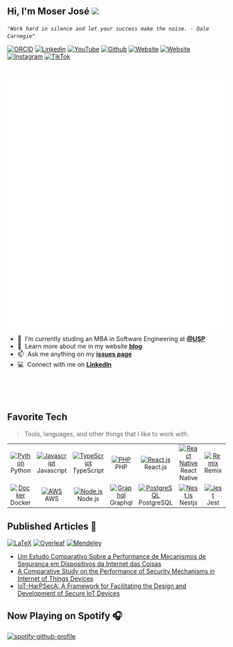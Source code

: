 ## Hi, I'm Moser José <img src="https://media.giphy.com/media/hvRJCLFzcasrR4ia7z/giphy.gif" width="30" >

_`"Work hard in silence and let your success make the noise. - Dale Carnegie"`_<be>

[![ORCID](https://img.shields.io/badge/ORCID-A6CE39?style=flat-square&logo=orcid&logoColor=white)](https://orcid.org/0000-0002-9374-2091)
[![Linkedin](https://img.shields.io/badge/LinkedIn-0077B5?style=flat-square&logo=linkedin&logoColor=white)](https://linkedin.com/in/moser-jose)
[![YouTube](https://komarev.com/ghpvc/?username=moser-jose&style=flat-square)](https://github.com/moser-jose)
[![Github](https://img.shields.io/github/followers/moser-jose?style=flat-square&logo=github&color=red)](https://github.com/moser-jose)
[![Website](https://img.shields.io/website?url=https%3A%2F%2Fmoserjose.com&style=flat-square
)](https://moserjose.com)
[![Website](https://img.shields.io/youtube/channel/views/UC1v8-gaGTQCyNJvL4xXcI-g?style=flat-square&logo=youtube
)](https://www.youtube.com/@moserando)
[![Instagram](https://img.shields.io/badge/Instagram-E4405F?style=flat-square&logo=instagram&logoColor=white)](https://instagram.com/mosmmy) 
[![TikTok](https://img.shields.io/badge/TikTok-000000?style=flat-square&logo=tiktok&logoColor=white)](https://tiktok.com/@mosmmy)

<br>

<img src="https://raw.githubusercontent.com/moser-jose/mo-stats/master/generated/overview.svg#gh-light-mode-only"
       alt="moser-jose light" align="right" />
<img src="https://raw.githubusercontent.com/moser-jose/mo-stats/master/generated/overview.svg#gh-dark-mode-only"
       alt="moser-jose dark" align="right" />

- :seedling: &nbsp;I’m currently studing an MBA in Software Engineering at **[@USP]**
- :book: &nbsp;Learn more about me in my website **[blog]**
- :mailbox: &nbsp;Ask me anything on my **[issues page]**
- :computer: &nbsp;Connect with me on **[LinkedIn]**

<br>
<br>
<br>

<h2 align="left" id="moser-jose">Favorite Tech</h2>

> Tools, languages, and other things that I like to work with.

<table>
  <tr>
    <td align="center" width="96">
      <a href="#moser-jose">
        <img src="https://upload.wikimedia.org/wikipedia/commons/c/c3/Python-logo-notext.svg" width="48" height="48" alt="Python" />
      </a>
      <br>Python
    </td>
    <td align="center" width="96">
      <a href="#moser-jose">
        <img src="https://upload.wikimedia.org/wikipedia/commons/9/99/Unofficial_JavaScript_logo_2.svg" width="48" height="48" alt="Javascript" />
      </a>
      <br>Javascript
    </td>
    <td align="center" width="96">
      <a href="#moser-jose">
        <img src="https://upload.wikimedia.org/wikipedia/commons/4/4c/Typescript_logo_2020.svg" width="48" height="48" alt="TypeScript" />
      </a>
      <br>TypeScript
    </td>
    <td align="center" width="96">
      <a href="#moser-jose">
        <img src="https://upload.wikimedia.org/wikipedia/commons/2/27/PHP-logo.svg" width="48" height="48" alt="PHP" />
      </a>
      <br>PHP
    </td>
    <td align="center" width="96">
      <a href="#moser-jose">
        <img src="https://upload.wikimedia.org/wikipedia/commons/a/a7/React-icon.svg" width="48" height="48" alt="React.js" />
      </a>
      <br>React.js
    </td>
    <td align="center" width="96">
      <a href="#moser-jose">
        <img src="https://upload.wikimedia.org/wikipedia/commons/a/a7/React-icon.svg" width="48" height="48" alt="React Native" />
      </a>
      <br>React Native
    </td>
    <td align="center" width="96">
      <a href="#moser-jose" >
        <img src="https://remix.run/_brand/remix-letter-glowing.svg" width="48" height="48" alt="Remix" />
      </a>
      <br>Remix
    </td>
    <td align="center" width="96"> 
      <a href="#moser-jose">
         <img src="./img/nextjs-black.svg#gh-dark-mode-only" alt="Next.js dark"  width="48" height="48"  />
      </a>
      <br>Next.js
    </td>
    <td align="center"  width="96">
      <a href="#moser-jose">
        <img src="https://www.svgrepo.com/download/373591/expo.svg" width="48" height="48" alt="Expo" />
      </a>
      <br>Expo
    </td>
    <td align="center" width="96">
      <a href="#moser-jose" >
        <img src="https://www.svgrepo.com/download/353985/laravel.svg" width="48" height="48" alt="Laravel" />
      </a>
      <br>Laravel
    </td>
  </tr>
    <tr>
    <td align="center" width="96">
      <a href="#moser-jose">
        <img src="https://www.svgrepo.com/download/373553/docker.svg" width="48" height="48" alt="Docker" />
      </a>
      <br>Docker
    </td>
    <td align="center" width="96">
      <a href="#moser-jose">
        <img src="https://www.svgrepo.com/download/448266/aws.svg" width="48" height="48" alt="AWS" />
      </a>
      <br>AWS
    </td>
    <td align="center" width="96">
      <a href="#moser-jose">
        <img src="https://www.svgrepo.com/download/452075/node-js.svg" width="48" height="48" alt="Node.js" />
      </a>
      <br>Node.js
    </td>
    <td align="center" width="96">
      <a href="#moser-jose">
        <img src="https://www.svgrepo.com/download/353834/graphql.svg" width="48" height="48" alt="Graphql" />
      </a>
      <br>Graphql
    </td>
    <td align="center" width="96">
      <a href="#moser-jose">
        <img src="https://www.svgrepo.com/download/303301/postgresql-logo.svg" width="48" height="48" alt="PostgreSQL" />
      </a>
      <br>PostgreSQL
    </td>
    <td align="center" width="96">
      <a href="#moser-jose">
        <img src="https://www.svgrepo.com/download/354107/nestjs-black.svg" width="48" height="48" alt="Nest.js" />
      </a>
      <br>Nestjs
    </td>
    <td align="center" width="96">
      <a href="#moser-jose" >
        <img src="https://www.svgrepo.com/download/353930/jest.svg" width="48" height="48" alt="Jest" />
      </a>
      <br>Jest
    </td>
    <td align="center" width="96"> 
      <a href="#moser-jose" >
        <img src="https://www.svgrepo.com/download/373776/light-prisma.svg" width="48" height="48" alt="Prisma" />
      </a>
      <br>Prisma
    </td>
    <td align="center"  width="96">
      <a href="#moser-jose">
        <img src="https://www.svgrepo.com/download/374118/tailwind.svg" width="48" height="48" alt="Tailwind" />
      </a>
      <br>Tailwind
    </td>
    <td align="center" width="96">
      <a href="#moser-jose" >
        <img src="https://user-images.githubusercontent.com/958486/218346783-72be5ae3-b953-4dd7-b239-788a882fdad6.svg" width="48" height="48" alt="Grafana" />
      </a>
      <br>Zustand
    </td>
  </tr>
</table>

## Published Articles :bookmark:
<a href="#"><img alt="LaTeX" src="https://img.shields.io/badge/LaTeX-%23008000.svg?logo=latex&logoColor=white"></a>
<a href="#"><img alt="Overleaf" src="https://img.shields.io/badge/Overleaf-%234ea94b.svg?logo=overleaf&logoColor=white"></a>
<a href="#"><img alt="Mendeley" src="https://img.shields.io/badge/Mendeley-%23E60012.svg?logo=mendeley&logoColor=white"></a>
<ul>
  
  <li>
     <a href="https://revista.ispsn.org/index.php/rsn/article/view/216" >
     Um Estudo Comparativo Sobre a Performance de Mecanismos de Segurança em Dispositivos da Internet das Coisas
    </a>
  </li>
    <li>
     <a href="https://doi.org/10.20944/preprints202306.0529.v1" >
       A Comparative Study on the Performance of Security Mechanisms in Internet of Things Devices
    </a>
    </li>
  <li>
     <a href="https://doi.org/10.1145/3339252.3340514" >
       IoT-HarPSecA: A Framework for Facilitating the Design and Development of Secure loT Devices
    </a>
  </li>
</ul>

<h2 align="left" id="moser-jose">Now Playing on Spotify 🎧</h2>

[![spotify-github-profile](https://spotify-github-profile.kittinanx.com/api/view?uid=31ysjk6lm4yfllc3tkk5pccomv7e&cover_image=true&theme=natemoo-re&show_offline=true&background_color=121212&interchange=false&bar_color=53b14f&bar_color_cover=true)](https://spotify-github-profile.kittinanx.com/api/view?uid=31ysjk6lm4yfllc3tkk5pccomv7e&redirect=true)

<!-- links -->

[@USP]: https://usp.br "USP Home"
[issues page]: https://github.com/moser-jose/moser-jose/issues "moser-jose/issues"
[linkedin]: https://www.linkedin.com/in/moser-jose "Moser José LinkedIn"
[website]: https://moserjose.com "Moser José/website"
[blog]: https://moserjose.com "My Blog"

